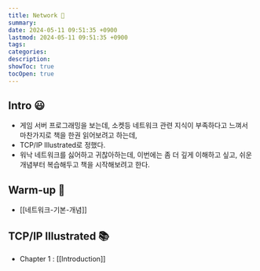 ```yaml
---
title: Network 🦉
summary: 
date: 2024-05-11 09:51:35 +0900
lastmod: 2024-05-11 09:51:35 +0900
tags: 
categories: 
description: 
showToc: true
tocOpen: true
---
```


## Intro 😃

- 게임 서버 프로그래밍을 보는데, 소켓등 네트워크 관련 지식이 부족하다고 느껴서 마찬가지로 책을 한권 읽어보려고 하는데,
- TCP/IP Illustrated로 정했다.
- 워낙 네트워크를 싫어하고 귀찮아하는데, 이번에는 좀 더 깊게 이해하고 싶고, 쉬운 개념부터 복습해두고 책을 시작해보려고 한다.

## Warm-up 👋

- [[네트워크-기본-개념]]

## TCP/IP Illustrated 📚

- Chapter 1 : [[Introduction]]
